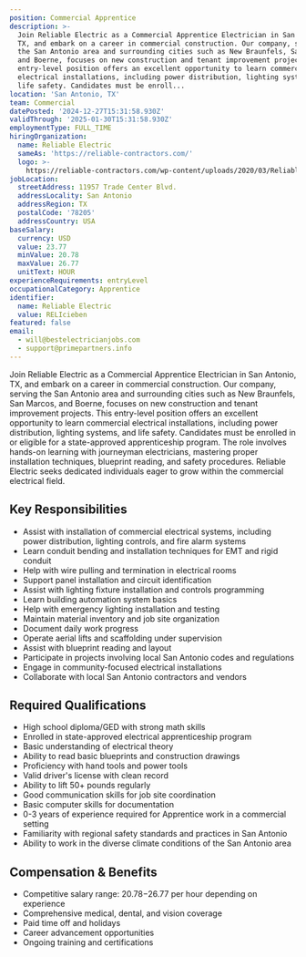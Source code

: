 ```yaml
---
position: Commercial Apprentice
description: >-
  Join Reliable Electric as a Commercial Apprentice Electrician in San Antonio,
  TX, and embark on a career in commercial construction. Our company, serving
  the San Antonio area and surrounding cities such as New Braunfels, San Marcos,
  and Boerne, focuses on new construction and tenant improvement projects. This
  entry-level position offers an excellent opportunity to learn commercial
  electrical installations, including power distribution, lighting systems, and
  life safety. Candidates must be enroll...
location: 'San Antonio, TX'
team: Commercial
datePosted: '2024-12-27T15:31:58.930Z'
validThrough: '2025-01-30T15:31:58.930Z'
employmentType: FULL_TIME
hiringOrganization:
  name: Reliable Electric
  sameAs: 'https://reliable-contractors.com/'
  logo: >-
    https://reliable-contractors.com/wp-content/uploads/2020/03/Reliable-Electric-Logo.jpg
jobLocation:
  streetAddress: 11957 Trade Center Blvd.
  addressLocality: San Antonio
  addressRegion: TX
  postalCode: '78205'
  addressCountry: USA
baseSalary:
  currency: USD
  value: 23.77
  minValue: 20.78
  maxValue: 26.77
  unitText: HOUR
experienceRequirements: entryLevel
occupationalCategory: Apprentice
identifier:
  name: Reliable Electric
  value: RELIcieben
featured: false
email:
  - will@bestelectricianjobs.com
  - support@primepartners.info
---
```




Join Reliable Electric as a Commercial Apprentice Electrician in San Antonio, TX, and embark on a career in commercial construction. Our company, serving the San Antonio area and surrounding cities such as New Braunfels, San Marcos, and Boerne, focuses on new construction and tenant improvement projects. This entry-level position offers an excellent opportunity to learn commercial electrical installations, including power distribution, lighting systems, and life safety. Candidates must be enrolled in or eligible for a state-approved apprenticeship program. The role involves hands-on learning with journeyman electricians, mastering proper installation techniques, blueprint reading, and safety procedures. Reliable Electric seeks dedicated individuals eager to grow within the commercial electrical field.

## Key Responsibilities
- Assist with installation of commercial electrical systems, including power distribution, lighting controls, and fire alarm systems
- Learn conduit bending and installation techniques for EMT and rigid conduit
- Help with wire pulling and termination in electrical rooms
- Support panel installation and circuit identification
- Assist with lighting fixture installation and controls programming
- Learn building automation system basics
- Help with emergency lighting installation and testing
- Maintain material inventory and job site organization
- Document daily work progress
- Operate aerial lifts and scaffolding under supervision
- Assist with blueprint reading and layout
- Participate in projects involving local San Antonio codes and regulations
- Engage in community-focused electrical installations
- Collaborate with local San Antonio contractors and vendors

## Required Qualifications
- High school diploma/GED with strong math skills
- Enrolled in state-approved electrical apprenticeship program
- Basic understanding of electrical theory
- Ability to read basic blueprints and construction drawings
- Proficiency with hand tools and power tools
- Valid driver's license with clean record
- Ability to lift 50+ pounds regularly
- Good communication skills for job site coordination
- Basic computer skills for documentation
- 0-3 years of experience required for Apprentice work in a commercial setting
- Familiarity with regional safety standards and practices in San Antonio
- Ability to work in the diverse climate conditions of the San Antonio area

## Compensation & Benefits
- Competitive salary range: $20.78-$26.77 per hour depending on experience
- Comprehensive medical, dental, and vision coverage
- Paid time off and holidays
- Career advancement opportunities
- Ongoing training and certifications
